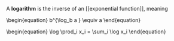 A **logarithm** is the inverse of an [[exponential function]], meaning

\begin{equation}
b^{\log_b a } \equiv a
\end{equation}

\begin{equation}
\log \prod_i x_i = \sum_i \log x_i
\end{equation}